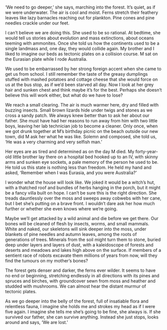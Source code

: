 ‘We need to go deeper,’ she says, marching into the forest. It’s quiet, as if we were underwater. The air is cool and moist. Ferns stretch their feathery leaves like lazy barnacles reaching out for plankton. Pine cones and pine needles crackle under our feet.

I can’t believe we are doing this. She used to be so rational. At bedtime, she would tell us stories about evolution and mass extinctions, about oceans teeming with ammonites. Once she told us how the continents used to be a single landmass and, one day, they would collide again. My brother and I liked to imagine our beds as tectonic plates on a collision course. M sat on the Eurasian plate while I rode Australia.

We used to be embarrassed by her strong foreign accent when she came to get us from school. I still remember the taste of the greasy dumplings stuffed with mashed potatoes and cottage cheese that she would force on us at the bus stop, as if we’d been starved all day. Now I look at her grey hair and sunken chest and think maybe it’s for the best. Perhaps she doesn’t believe this will work either, but what do we have to lose?

We reach a small clearing. The air is much warmer here, dry and filled with buzzing insects. Small brown lizards hide under twigs and stones as we cross a sandy patch. We always knew better than to ask her about our father. She must have had her reasons to run away from him with two little boys, leaving her lab technician job to become a cleaner. Only once, when we got drunk together at M’s birthday picnic on the beach outside our new town, did M ask her what he was like. Solemn and composed, she told us, ‘He was a very charming and very selfish man.’

Her eyes are as tired and determined as on the day M died. My forty-year-old little brother lay there on a hospital bed hooked up to an IV, with skinny arms and sunken eye sockets, a pale memory of the person he used to be. He told us this state is nothing less than freedom. He held my hand and asked, ‘Remember when I was Eurasia, and you were Australia?’

I wonder what the house will look like. We joked it would be a witch’s hut, with a thatched roof and bundles of herbs hanging in the porch, but it might be a fancy villa built on hope. I can’t be sure this is the right direction. She treads dauntlessly over the moss and sweeps away cobwebs with her cane, but I bet she’s putting on a brave front. I wouldn’t dare ask her how much further or whether she even knows where we’re going.

Maybe we’ll get attacked by a wild animal and die before we get there. Our bones will be cleaned of flesh by insects, worms, and small mammals. White and naked, our skeletons will sink deeper into the moss, under blankets of pine needles and autumn leaves, among the roots of generations of trees. Minerals from the soil might turn them to stone, buried deep under layers and layers of dust, with a kaleidoscope of forests and deserts and meadows and lakes high above on the surface. If members of a sentient race of robots excavate them millions of years from now, will they find the tumours on my mother’s bones?

The forest gets denser and darker, the ferns ever wilder. It seems to have no end or beginning, stretching endlessly in all directions with its pines and spruces and birches, with groundcover sewn from moss and heather and studded with mushrooms. We can almost hear the distant murmur of tectonic plates.

As we go deeper into the belly of the forest, full of insatiable flora and relentless fauna, I imagine she holds me and strokes my head as if I were five again. I imagine she tells me she’s going to be fine, she always is. If she survived our father, she can survive anything. Instead she just stops, looks around and says, ‘We are lost.’